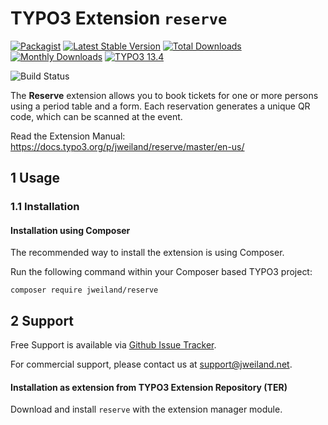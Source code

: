 # TYPO3 Extension `reserve`
[![Packagist][packagist-logo-stable]][extension-packagist-url]
[![Latest Stable Version][extension-build-shield]][extension-ter-url]
[![Total Downloads][extension-downloads-badge]][extension-packagist-url]
[![Monthly Downloads][extension-monthly-downloads]][extension-packagist-url]
[![TYPO3 13.4][TYPO3-shield]][TYPO3-13-url]

![Build Status](https://github.com/jweiland-net/reserve/actions/workflows/ci.yml/badge.svg)

The **Reserve** extension allows you to book tickets for one or more persons
using a period table and a form. Each reservation generates a unique QR code,
which can be scanned at the event.

Read the Extension Manual: https://docs.typo3.org/p/jweiland/reserve/master/en-us/

## 1 Usage

### 1.1 Installation

#### Installation using Composer

The recommended way to install the extension is using Composer.

Run the following command within your Composer based TYPO3 project:

```
composer require jweiland/reserve
```

## 2 Support

Free Support is available via [Github Issue Tracker](https://github.com/jweiland-net/reserve/issues).

For commercial support, please contact us at [support@jweiland.net](support@jweiland.net).

#### Installation as extension from TYPO3 Extension Repository (TER)

Download and install `reserve` with the extension manager module.

<!-- MARKDOWN LINKS & IMAGES -->

[extension-build-shield]: https://poser.pugx.org/jweiland/reserve/v/stable.svg?style=for-the-badge

[extension-downloads-badge]: https://poser.pugx.org/jweiland/reserve/d/total.svg?style=for-the-badge

[extension-monthly-downloads]: https://poser.pugx.org/jweiland/reserve/d/monthly?style=for-the-badge

[extension-ter-url]: https://extensions.typo3.org/extension/reserve/

[extension-packagist-url]: https://packagist.org/packages/jweiland/reserve/

[packagist-logo-stable]: https://img.shields.io/badge/--grey.svg?style=for-the-badge&logo=packagist&logoColor=white

[TYPO3-13-url]: https://get.typo3.org/version/13

[TYPO3-shield]: https://img.shields.io/badge/TYPO3-13.4-green.svg?style=for-the-badge&logo=typo3
